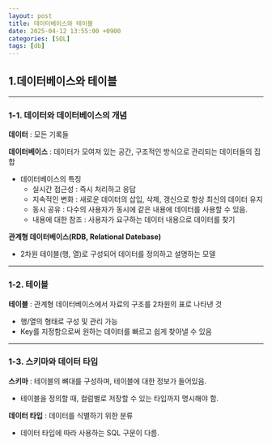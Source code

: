 ```yaml
---
layout: post
title: 데이터베이스와 테이블
date: 2025-04-12 13:55:00 +0900
categories: [SQL]
tags: [db]
---
```



## 1.데이터베이스와 테이블

---

### 1-1. 데이터와 데이터베이스의 개념

**데이터** : 모든 기록들 

**데이터베이스** : 데이터가 모여져 있는 공간, 구조적인 방식으로 관리되는 데이터들의 집합

- 데이터베이스의 특징
  - 실시간 접근성 : 즉시 처리하고 응답
  - 지속적인 변화 : 새로운 데이터의 삽입, 삭제, 갱신으로 항상 최신의 데이터 유지
  - 동시 공유 : 다수의 사용자가 동시에 같은 내용에 데이터를 사용할 수 있음.
  - 내용에 대한 참조 : 사용자가 요구하는 데이터 내용으로 데이터를 찾기

**관계형 데이터베이스(RDB, Relational Datebase)**
- 2차원 테이블(행, 열)로 구성되어 데이터를 정의하고 설명하는 모델


---

### 1-2. 테이블

**테이블** : 관계형 데이터베이스에서 자료의 구조를 2차원의 표로 나타낸 것
- 행/열의 형태로 구성 및 관리 가능
- Key를 지정함으로써 원하는 데이터를 빠르고 쉽게 찾아낼 수 있음

---

### 1-3. 스키마와 데이터 타입

**스키마** : 테이블의 뼈대를 구성하며, 테이블에 대한 정보가 들어있음.
- 테이블을 정의할 때, 컬럼별로 저장할 수 있는 타입까지 명시해야 함.

**데이터 타입** : 데이터를 식별하기 위한 분류
- 데이터 타입에 따라 사용하는 SQL 구문이 다름.
